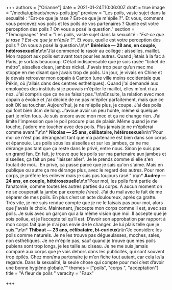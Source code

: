 +++
authors = ["Orianne"]
date = 2021-01-24T10:06:00Z
draft = true
image = "/media/uploads/news-poils.jpg"
preview = "Les poils, vaste sujet dans la sexualité : \"Est-ce que je rase ? Est-ce que je m'épile ?\". Et vous, comment vous percevez vos poils et les poils de vos partenaires ? Quelle est votre perception des poils ? On vous a posé la question."
section = "Témoignages"
text = "Les poils, vaste sujet dans la sexualité : _\"Est-ce que je rase ? Est-ce que je m'épile ?\"_.  Et vous, quelle est votre perception des poils ? On vous a posé la question.\n\n* **Bérénice — 28 ans, en couple, hétérosexuelle**\n\n\"J’ai commencé le rasoir au collège : aisselles, maillot. Mon rapport aux poils est avant tout pour les autres. Quand j’étais à la fac à Paris, je sortais beaucoup. C’était indispensable que je sois rasée “ticket de métro”, aisselles clean, jambes nickel. J'avais trop peur qu’un mec me stoppe en me disant que j’avais trop de poils. Un jour, je vivais en Chine et je devais retrouver mon copain à Canton (une ville moins occidentale que Pékin, où j'allais dans des centres esthétiques). Quand j'ai demandé aux employées des instituts si je pouvais m'épiler le maillot, elles m'ont ri au nez. J'ai compris que ça ne se faisait pas.\"\n\nEnsuite, la relation avec mon copain a évolué et j'ai décidé de ne pas m'épiler parfaitement, mais que ce soit OK au toucher. Aujourd'hui, je ne m'épile plus, je coupe. J’ai des poils qui font bien 3cm de long. J’avoue avoir un peu honte, même si quelque part je m’en fous. Je suis encore avec mon mec et ça ne change rien. J’ai limite l'impression que le poil procure plus de plaisir. Même quand je me touche, j'adore me toucher avec des poils. Plus jamais je ne m’épilerai comme avant.\"\n\n* **Nicolas — 25 ans, célibataire, hétérosexuel**\n\n\"Pour moi ce n'est pas dérangeant tant que ma partenaire est bien dans son corps et épanouie. Les poils sous les aisselles et sur les jambes, ça ne me dérange pas tant que ça reste dans le privé, entre nous. Sinon je suis pas un grand fan. En fait, je trouve que les poils sur ma partenaire aux jambes et aisselles, ça fait un peu \"laisser aller\". Je le prends comme si elle s'en foutait de moi... En privé, ça passe parce que je sais qu'on s'aime. Mais en publique ou autre ça me dérange plus, avec le regard des autres. Pour mon corps, je préfère les enlever mais je suis pas toujours rasé.\" \n\n* **Audrey — 24 ans, en couple, hétérosexuelle**\n\n\"Pour moi, les poils font partie de l’anatomie, comme toutes les autres parties du corps. À aucun moment on ne se couperait la jambe par exemple _(rires)_. J’ai du mal avec le fait de me séparer de mes poils. En plus c’est un acte douloureux, après ça gratte. Très vite, je me suis rendue compte que je ne le faisais pas pour moi, alors que j'avais le choix. Maintenant, j’accepte mon corps comme il est, avec ses poils. Je suis avec un garçon qui a la même vision que moi. Il accepte que je sois poilue, et je l’accepte tel qu’il est. D’avoir son approbation par rapport à mon corps fait que je n’ai pas envie de le changer. Je lui plais telle que je suis.\"\n\n* **Thibaut — 23 ans, célibataire, bi-curieux**\n\n\"Je considère les poils comme naturels. Je ne les trouve pas dégueulasses, moches, sales, non esthétiques. Je ne m'épile pas, sauf quand je trouve que mes poils pubiens sont trop longs, je les taille au ciseau. Je ne me suis jamais comparé aux corps que je vois dehors dans les publicités, qui sont souvent trop épilés. Chez mon/ma partenaire je m’en fiche tout autant, car cela le/la regarde. Dans la sexualité, la seule chose qui compte pour moi c’est d’avoir une bonne hygiène globale.\""
themes = ["poils", "corps ", "acceptation"]
title = "À fleur de poils "
veracity = "Faux"

+++
